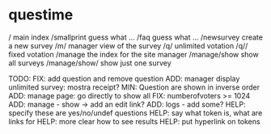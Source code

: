 questime
========

/                         main index
/smallprint               guess what ...
/faq                      guess what ...
/newsurvey                create a new survey
/m/<muidsurvey>           manager view of the survey
/q/<uidsurvey>            unlimited votation
/q/<uidsurvey>/<uidvoter> fixed votation
/manage                   the index for the site manager
/manage/show              show all surveys
/manage/show/<muidsurvey> show just one survey


TODO:
FIX: add question and remove question
ADD: manager display unlimited survey: mostra receipt?
MIN: Question are shown in inverse order
ADD: manage page: go directly to show all
FIX: numberofvoters >= 1024
ADD: manage - show -> add an edit link?
ADD: logs - add some?
HELP: specify these are yes/no/undef questions
HELP: say what token is, what are links for
HELP: more clear how to see results
HELP: put hyperlink on tokens
